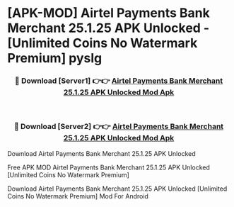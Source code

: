# [APK-MOD] Airtel Payments Bank  Merchant 25.1.25 APK Unlocked - [Unlimited Coins No Watermark Premium] pyslg



<div align="center">
<h3>🔴 Download [Server1] 👉👉 <a href="https://momento.my/?title=Airtel_Payments_Bank__Merchant_25.1.25_APK_Unlocked">Airtel Payments Bank  Merchant 25.1.25 APK Unlocked Mod Apk</a></h3><br>

<h3>🔴 Download [Server2] 👉👉 <a href="https://momento.my/?title=Airtel_Payments_Bank__Merchant_25.1.25_APK_Unlocked">Airtel Payments Bank  Merchant 25.1.25 APK Unlocked Mod Apk</a></h3>
</div>



Download Airtel Payments Bank  Merchant 25.1.25 APK Unlocked 

Free APK MOD Airtel Payments Bank  Merchant 25.1.25 APK Unlocked [Unlimited Coins No Watermark Premium]

Download Airtel Payments Bank  Merchant 25.1.25 APK Unlocked [Unlimited Coins No Watermark Premium] Mod For Android
